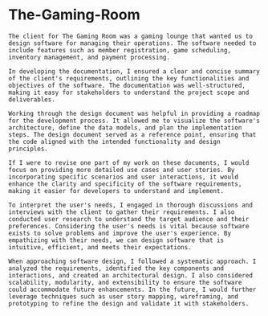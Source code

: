 # The-Gaming-Room

    The client for The Gaming Room was a gaming lounge that wanted us to design software for managing their operations. The software needed to include features such as member registration, game scheduling, inventory management, and payment processing.

    In developing the documentation, I ensured a clear and concise summary of the client's requirements, outlining the key functionalities and objectives of the software. The documentation was well-structured, making it easy for stakeholders to understand the project scope and deliverables.

    Working through the design document was helpful in providing a roadmap for the development process. It allowed me to visualize the software's architecture, define the data models, and plan the implementation steps. The design document served as a reference point, ensuring that the code aligned with the intended functionality and design principles.

    If I were to revise one part of my work on these documents, I would focus on providing more detailed use cases and user stories. By incorporating specific scenarios and user interactions, it would enhance the clarity and specificity of the software requirements, making it easier for developers to understand and implement.

    To interpret the user's needs, I engaged in thorough discussions and interviews with the client to gather their requirements. I also conducted user research to understand the target audience and their preferences. Considering the user's needs is vital because software exists to solve problems and improve the user's experience. By empathizing with their needs, we can design software that is intuitive, efficient, and meets their expectations.

    When approaching software design, I followed a systematic approach. I analyzed the requirements, identified the key components and interactions, and created an architectural design. I also considered scalability, modularity, and extensibility to ensure the software could accommodate future enhancements. In the future, I would further leverage techniques such as user story mapping, wireframing, and prototyping to refine the design and validate it with stakeholders.
